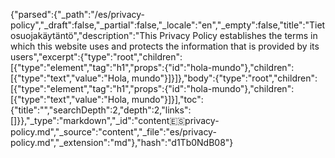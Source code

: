 {"parsed":{"_path":"/es/privacy-policy","_draft":false,"_partial":false,"_locale":"en","_empty":false,"title":"Tietosuojakäytäntö","description":"This Privacy Policy establishes the terms in which this website uses and protects the information that is provided by its users","excerpt":{"type":"root","children":[{"type":"element","tag":"h1","props":{"id":"hola-mundo"},"children":[{"type":"text","value":"Hola, mundo"}]}]},"body":{"type":"root","children":[{"type":"element","tag":"h1","props":{"id":"hola-mundo"},"children":[{"type":"text","value":"Hola, mundo"}]}],"toc":{"title":"","searchDepth":2,"depth":2,"links":[]}},"_type":"markdown","_id":"content:es:privacy-policy.md","_source":"content","_file":"es/privacy-policy.md","_extension":"md"},"hash":"d1Tb0NdB08"}